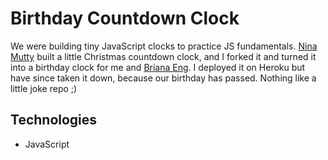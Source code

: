 # Birthday Countdown Clock
We were building tiny JavaScript clocks to practice JS fundamentals. [Nina Mutty](https://www.github.com/ninamutty) built a little Christmas countdown clock, and I forked it and turned it into a birthday clock for me and [Briana Eng](https://www.github.com/brianaeng). I deployed it on Heroku but have since taken it down, because our birthday has passed. Nothing like a little joke repo ;)

## Technologies
* JavaScript
